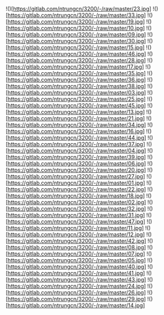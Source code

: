 !()[https://gitlab.com/ntrungcn/3200/-/raw/master/23.jpg]
!()[https://gitlab.com/ntrungcn/3200/-/raw/master/33.jpg]
!()[https://gitlab.com/ntrungcn/3200/-/raw/master/19.jpg]
!()[https://gitlab.com/ntrungcn/3200/-/raw/master/10.jpg]
!()[https://gitlab.com/ntrungcn/3200/-/raw/master/09.jpg]
!()[https://gitlab.com/ntrungcn/3200/-/raw/master/30.jpg]
!()[https://gitlab.com/ntrungcn/3200/-/raw/master/15.jpg]
!()[https://gitlab.com/ntrungcn/3200/-/raw/master/46.jpg]
!()[https://gitlab.com/ntrungcn/3200/-/raw/master/28.jpg]
!()[https://gitlab.com/ntrungcn/3200/-/raw/master/17.jpg]
!()[https://gitlab.com/ntrungcn/3200/-/raw/master/35.jpg]
!()[https://gitlab.com/ntrungcn/3200/-/raw/master/36.jpg]
!()[https://gitlab.com/ntrungcn/3200/-/raw/master/38.jpg]
!()[https://gitlab.com/ntrungcn/3200/-/raw/master/03.jpg]
!()[https://gitlab.com/ntrungcn/3200/-/raw/master/25.jpg]
!()[https://gitlab.com/ntrungcn/3200/-/raw/master/45.jpg]
!()[https://gitlab.com/ntrungcn/3200/-/raw/master/13.jpg]
!()[https://gitlab.com/ntrungcn/3200/-/raw/master/21.jpg]
!()[https://gitlab.com/ntrungcn/3200/-/raw/master/34.jpg]
!()[https://gitlab.com/ntrungcn/3200/-/raw/master/16.jpg]
!()[https://gitlab.com/ntrungcn/3200/-/raw/master/44.jpg]
!()[https://gitlab.com/ntrungcn/3200/-/raw/master/37.jpg]
!()[https://gitlab.com/ntrungcn/3200/-/raw/master/04.jpg]
!()[https://gitlab.com/ntrungcn/3200/-/raw/master/39.jpg]
!()[https://gitlab.com/ntrungcn/3200/-/raw/master/06.jpg]
!()[https://gitlab.com/ntrungcn/3200/-/raw/master/20.jpg]
!()[https://gitlab.com/ntrungcn/3200/-/raw/master/27.jpg]
!()[https://gitlab.com/ntrungcn/3200/-/raw/master/01.jpg]
!()[https://gitlab.com/ntrungcn/3200/-/raw/master/22.jpg]
!()[https://gitlab.com/ntrungcn/3200/-/raw/master/18.jpg]
!()[https://gitlab.com/ntrungcn/3200/-/raw/master/02.jpg]
!()[https://gitlab.com/ntrungcn/3200/-/raw/master/32.jpg]
!()[https://gitlab.com/ntrungcn/3200/-/raw/master/31.jpg]
!()[https://gitlab.com/ntrungcn/3200/-/raw/master/47.jpg]
!()[https://gitlab.com/ntrungcn/3200/-/raw/master/11.jpg]
!()[https://gitlab.com/ntrungcn/3200/-/raw/master/12.jpg]
!()[https://gitlab.com/ntrungcn/3200/-/raw/master/42.jpg]
!()[https://gitlab.com/ntrungcn/3200/-/raw/master/08.jpg]
!()[https://gitlab.com/ntrungcn/3200/-/raw/master/07.jpg]
!()[https://gitlab.com/ntrungcn/3200/-/raw/master/05.jpg]
!()[https://gitlab.com/ntrungcn/3200/-/raw/master/40.jpg]
!()[https://gitlab.com/ntrungcn/3200/-/raw/master/41.jpg]
!()[https://gitlab.com/ntrungcn/3200/-/raw/master/43.jpg]
!()[https://gitlab.com/ntrungcn/3200/-/raw/master/24.jpg]
!()[https://gitlab.com/ntrungcn/3200/-/raw/master/26.jpg]
!()[https://gitlab.com/ntrungcn/3200/-/raw/master/29.jpg]
!()[https://gitlab.com/ntrungcn/3200/-/raw/master/14.jpg]
